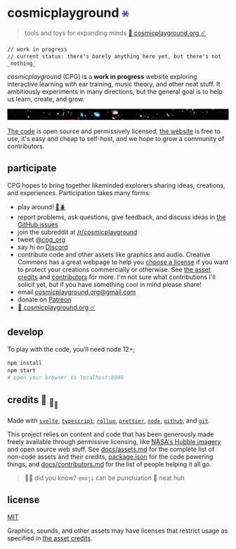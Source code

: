 # cosmicplayground [![icon](static/favicon.png)](https://cosmicplayground.org)

> tools and toys for expanding minds
> [:milky_way: cosmicplayground.org :comet:](https://cosmicplayground.org)

```svelte
// work in progress
// current status: there's barely anything here yet, but there's not _nothing_
```

_cosmicplayground_ (CPG) is a **work in progress** website exploring interactive
learning with ear training, music theory, and other neat stuff.
It ambitiously experiments in many directions,
but the general goal is to help us learn, create, and grow.

![galaxies](static/assets/space/galaxies-banner.jpg)

[The code](https://github.com/ryanatkn/cosmicplayground)
is open source and permissively licensed,
[the website](https://cosmicplayground.org) is free to use,
it's easy and cheap to self-host,
and we hope to grow a community of contributors.

## participate

CPG hopes to bring together likeminded explorers
sharing ideas, creations, and experiences. Participation takes many forms:

- play around! [:octopus::beetle:](https://cosmicplayground.org)
- report problems, ask questions, give feedback, and discuss ideas in
  [the GitHub issues](https://github.com/ryanatkn/cosmicplayground/issues)
- join the subreddit at [/r/cosmicplayground](https://reddit.com/r/cosmicplayground)
- tweet [@cpg_org](https://twitter.com/cpg_org)
- say hi on [Discord](https://discord.gg/57XP5Pv)
- contribute code and other assets like graphics and audio.
  Creative Commons has a great webpage to help you
  [choose a license](https://creativecommons.org/choose/)
  if you want to protect your creations commercially or otherwise.
  See [the asset credits](docs/assets.md) and
  [contributors](docs/contributors.md) for more.
  I'm not sure what contributions I'll solicit yet,
  but if you have something cool in mind please share!
- email [cosmicplayground.org@gmail.com](mailto:cosmicplayground.org@gmail.com)
- donate on [Patreon](https://patreon.com/ryanatkn)
- [:milky_way: cosmicplayground.org :comet:](https://cosmicplayground.org)

## develop

To play with the code, you'll need node 12+;

```bash
npm install
npm start
# open your browser to localhost:8999
```

## credits :turtle: <sub>:turtle:</sub><sub><sub>:turtle:</sub></sub>

Made with [`svelte`](https://github.com/sveltejs/svelte),
[`typescript`](https://github.com/microsoft/TypeScript),
[`rollup`](https://github.com/rollup/rollup),
[`prettier`](https://github.com/prettier/prettier),
[`node`](https://nodejs.org),
[`github`](https://github.com), and [`git`](https://git-scm.com/).

This project relies on content and code that has been generously
made freely available through permissive licensing, like
[NASA's Hubble imagery](https://www.spacetelescope.org)
and open source web stuff.
See [docs/assets.md](docs/assets.md) for
the complete list of non-code assets and their credits,
[package.json](package.json) for the code powering things,
and [docs/contributors.md](docs/contributors.md)
for the list of people helping it all go.

> :rainbow::sparkles: did you know? `emoji` can be punctuation :snail: neat huh

## license

[MIT](license)

Graphics, sounds, and other assets may have licenses that restrict usage
as specified in [the asset credits](docs/assets.md).
